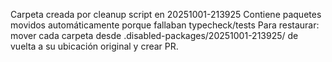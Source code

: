 Carpeta creada por cleanup script en 20251001-213925
Contiene paquetes movidos automáticamente porque fallaban typecheck/tests
Para restaurar: mover cada carpeta desde .disabled-packages/20251001-213925/<package> de vuelta a su ubicación original y crear PR.
